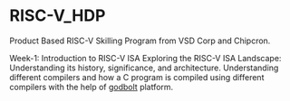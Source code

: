 # RISC-V_HDP

Product Based RISC-V Skilling Program from VSD Corp and Chipcron.

Week-1: Introduction to RISC-V ISA Exploring the RISC-V ISA Landscape: Understanding its history, significance, and architecture. Understanding different compilers and how a C program is compiled using different compilers with the help of [godbolt](godbolt.org) platform.
